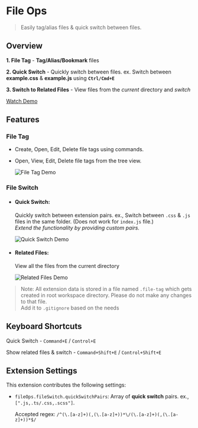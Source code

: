 # File Ops

> Easily tag/alias files & quick switch between files.

## Overview

**1. File Tag** - **Tag/Alias/Bookmark** files

**2. Quick Switch** - Quickly switch between files. ex. Switch between **example.css** & **example.js** using **`Ctrl/Cmd+E`**

**3. Switch to Related Files** - View files from the _current_ directory and _switch_

[Watch Demo](https://youtu.be/ze9KtYe3f48)

## Features

### File Tag

- Create, Open, Edit, Delete file tags using commands.
- Open, View, Edit, Delete file tags from the tree view.

  ![File Tag Demo](assets/file-tag-demo.gif)

### File Switch

- #### Quick Switch:

  Quickly switch between extension pairs. ex., Switch between `.css` & `.js` files in the same folder. (Does not work for `index.js` file.)  
  _Extend the functionality by providing custom pairs._

  ![Quick Switch Demo](assets/quick-switch-demo.gif)

- #### Related Files:

  View all the files from the current directory

  ![Related Files Demo](assets/related-files-demo.gif)

> Note: All extension data is stored in a file named `.file-tag` which gets created in root workspace directory. Please do not make any changes to that file.  
> Add it to `.gitignore` based on the needs

## Keyboard Shortcuts

Quick Switch - `Command+E` / `Control+E`

Show related files & switch - `Command+Shift+E` / `Control+Shift+E`

## Extension Settings

This extension contributes the following settings:

- `fileOps.fileSwitch.quickSwitchPairs`: Array of **quick switch** pairs. ex., `[".js,.ts/.css,.scss"]`.

  Accepted regex: `/^(\.[a-z]+)(,(\.[a-z]+))*\/(\.[a-z]+)(,(\.[a-z]+))*$/`
